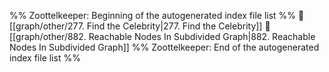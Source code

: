 %% Zoottelkeeper: Beginning of the autogenerated index file list  %%
📄 [[graph/other/277. Find the Celebrity|277. Find the Celebrity]]
📄 [[graph/other/882. Reachable Nodes In Subdivided Graph|882. Reachable Nodes In Subdivided Graph]]
%% Zoottelkeeper: End of the autogenerated index file list  %%
